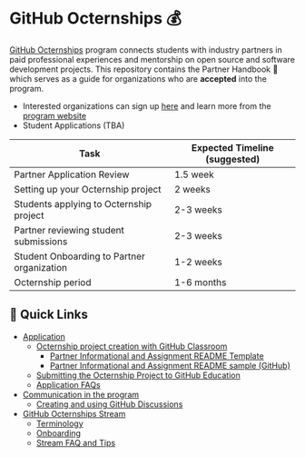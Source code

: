 # GitHub Octernships 💰
[GitHub Octernships](https://github.com/education/Octernships) program connects students with industry partners in paid professional experiences and mentorship on open source and software development projects. This repository contains the  Partner Handbook 📕 which serves as a guide for organizations who are **accepted** into the program. 

- Interested organizations can sign up [here](https://aka.ms/OcternshipPartnerApplication) and learn more from the [program website](https://education.github.com/students/octernships)
- Student Applications (TBA) 

| Task  | Expected Timeline (suggested) |
| ------------- | ------------- |
| Partner Application Review | 1.5 week |
| Setting up your Octernship project | 2 weeks |
| Students applying to Octernship project | 2-3 weeks |
| Partner reviewing student submissions | 2-3 weeks |
| Student Onboarding to Partner organization | 1-2 weeks |
| Octernship period | 1-6 months |

## 🔗 Quick Links 
-   [Application](1.%20Application.md)
    - [Octernship project creation with GitHub Classroom](1.%20Application.md#octernship-project-creation-with-github-classroom-)
        - [Partner Informational and Assignment README Template](/1.%20Application.md#partner-informational-and-assignment-readme-template-)
        - [Partner Informational and Assignment README sample (GitHub)](/project_template_sample.md)
    -  [Submitting the Octernship Project to GitHub Education](/1.%20Application.md#submitting-the-octernship-project-to-github-)
    - [Application FAQs](/1.%20Application.md#application-faqs-)
- [Communication in the program](/2.%20Communication.md#20-communication-in-the-program)
    - [Creating and using GitHub Discussions](/2.%20Communication.md#github-discussions-)
-   [GitHub Octernships Stream](3.%20Stream.md#30-github-octernship-stream)
    - [Terminology](3.%20Stream.md#terminology-)
    - [Onboarding](/3.%20Stream.md#onboarding-)
    - [Stream FAQ and Tips](3.%20Stream.md#stream-faq-and-tips-)
